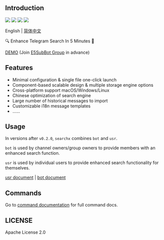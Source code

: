 ## Introduction

![](https://img.shields.io/github/go-mod/go-version/iyear/searchx?style=flat-square)
![](https://img.shields.io/github/license/iyear/searchx?style=flat-square)
![](https://img.shields.io/github/v/release/iyear/searchx?color=red&style=flat-square)
![](https://img.shields.io/github/last-commit/iyear/searchx?style=flat-square)

English | [简体中文](README.zh.md)

🔍 Enhance Telegram Search In 5 Minutes 🚀

[DEMO](https://t.me/e5subs_bot) (Join [E5SubBot Group](https://t.me/e5subbot) in advance)

## Features

- Minimal configuration & single file one-click launch
- Component-based scalable design & multiple storage engine options
- Cross-platform support macOS/Windows/Linux
- Chinese optimization of search engine
- Large number of historical messages to import
- Customizable i18n message templates
- ......

## Usage

In versions after `v0.2.0`, `searchx` combines `bot` and `usr`.

`bot` is used by channel owners/group owners to provide members with an enhanced search function.

`usr` is used by individual users to provide enhanced search functionality for themselves.

[usr document](docs/usr/README.md) | [bot document](docs/bot/README.md)

## Commands

Go to [command documentation](docs/command/searchx.md) for full command docs.

## LICENSE

Apache License 2.0
